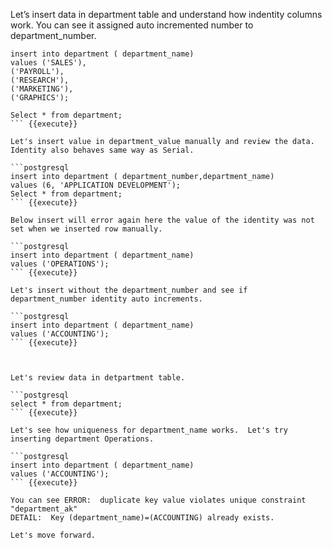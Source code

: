 
Let’s insert data in department table and understand how indentity columns work. You can see it assigned auto incremented number to department_number.

```postgresql
insert into department ( department_name)
values ('SALES'),
('PAYROLL'),
('RESEARCH'),
('MARKETING'),
('GRAPHICS');

Select * from department;
``` {{execute}}

Let's insert value in department_value manually and review the data. Identity also behaves same way as Serial. 

```postgresql
insert into department ( department_number,department_name)
values (6, 'APPLICATION DEVELOPMENT');
Select * from department;
``` {{execute}}

Below insert will error again here the value of the identity was not set when we inserted row manually.

```postgresql
insert into department ( department_name)
values ('OPERATIONS');
``` {{execute}}

Let's insert without the department_number and see if department_number identity auto increments. 

```postgresql
insert into department ( department_name)
values ('ACCOUNTING');
``` {{execute}}



Let's review data in detpartment table.

```postgresql
select * from department;
``` {{execute}}

Let's see how uniqueness for department_name works.  Let's try inserting department Operations.

```postgresql
insert into department ( department_name)
values ('ACCOUNTING');
``` {{execute}}

You can see ERROR:  duplicate key value violates unique constraint "department_ak"
DETAIL:  Key (department_name)=(ACCOUNTING) already exists.

Let's move forward.
